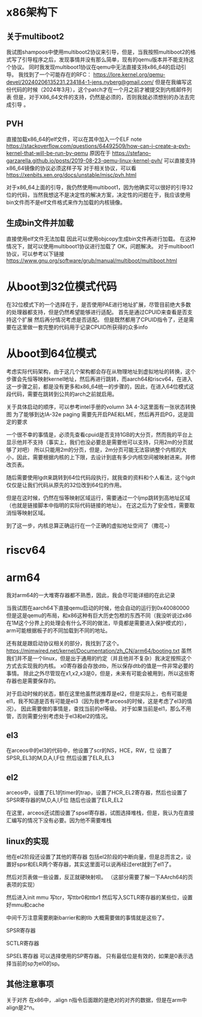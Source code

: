 # x86架构下
## 关于multiboot2
我试图shampoos中使用multiboot2协议来引导，但是，当我按照multiboot2的格式写了引导程序之后，发现事情并没有那么简单，现有的qemu版本并不能支持这个协议。
同时我发现multiboot1协议在qemu中无法直接支持x86_64的启动引导。
我找到了一个可能存在的RFC：
https://lore.kernel.org/qemu-devel/20240206135231.234184-1-jens.nyberg@gmail.com/
但是在我编写这份代码的时候（2024年3月），这个patch才在一个月之前才被提交到内核邮件列表
但是，对于X86_64文件的支持，仍然是必须的，否则我就必须想别的办法去完成引导 。

## PVH
直接加载x86_64的elf文件，可以在其中加入一个ELF note
https://stackoverflow.com/questions/64492509/how-can-i-create-a-pvh-kernel-that-will-be-run-by-qemu
原因在于
https://stefano-garzarella.github.io/posts/2019-08-23-qemu-linux-kernel-pvh/
可以直接支持x86_64镜像的协议必须这样子写
对于相关协议，可以看
https://xenbits.xen.org/docs/unstable/misc/pvh.html

对于x86_64上面的引导，我仍然使用multiboot1，因为他确实可以很好的引导32位的代码，当然我想这不是决定性的解决方案，决定性的问题在于，我应该使用bin文件而不是elf文件格式来作为加载的内核镜像。

## 生成bin文件并加载
直接使用elf文件无法加载
因此可以使用objcopy生成bin文件再进行加载。
在这种情况下，就可以使用multiboot1协议进行加载了
OK，问题解决。
对于multiboot1协议，可以参考以下链接
https://www.gnu.org/software/grub/manual/multiboot/multiboot.html

# 从boot到32位模式代码
在32位模式下的一个选择在于，是否使用PAE进行地址扩展，尽管目前绝大多数的处理器都支持，但是仍然希望能够进行适配。
首先是通过CPUID来查看是否支持这个扩展
然后再分情况考虑是否适配。
但是既然都用了CPUID指令了，还是需要在这里做一套完整的代码用于记录CPUID所获得的众多info


# 从boot到64位模式
考虑实际代码架构，由于这几个架构都会存在从物理地址到虚拟地址的转换，这个步骤会先恒等映射kernel地址，然后再进行跳转，而aarch64和riscv64，在进入这一步骤之前，都是没有更多和x86_64统一的步骤的，因此，在进入64位模式这段代码，需要在跳转到公共的arch之前就启用。

关于具体启动的顺序，可以参考intel手册的volumn 3A 4-3这里面有一张状态转换图
为了能够到达IA-32e paging
需要先开启PAE和LME，然后再开启PG，这是固定的要求

一个很不幸的事情是，必须先查看cpuid是否支持1GB的大分页，然而我的平台上显示他并不支持（事实上，我们也没必要总是需要他可以支持，只用2m的分页就够了对吧）
所以只能用2m的分页，但是，2m分页可能无法容纳整个内核的大小，因此，需要根据内核的上下限，去设计到底有多少内核空间被映射进来。并修改页表。

随后需要使用lgdt来跳转到64位代码段执行，就我查的资料和个人看法，这个lgdt仅仅是让我们代码从原先的32位改到64位的作用。

但是在这时候，仍然在恒等映射区域运行，需要通过一个ljmp跳转到高地址区域（也就是链接脚本中指明的实际代码链接的地址）。
在这之后为了安全性，需要取消恒等映射区域。

到了这一步，内核总算正确运行在一个正确的虚拟地址空间了（撒花~）




# riscv64

# arm64
我对arm64的一大堆寄存器都不熟悉，因此，我会尽可能详细的在此记录

当我试图在aarch64下直接qemu启动的时候，他会自动的运行到0x40080000
但是这是qemu的布局，和x86这种有巨大历史包袱的东西不同（我没听说过x86在1M这个分界上的处理会有什么不同的做法，毕竟都是需要进入保护模式的），arm可能根据板子的不同加载到不同的地址。

还有就是跟启动协议相关的部分，我找到了这个。
https://mjmwired.net/kernel/Documentation/zh_CN/arm64/booting.txt
虽然我们并不是一个linux，但是出于通用的约定（并且他并不复杂）我决定按照这个方式去实现我的内核。
x0寄存器会存放dtb，所以保存dtb的值是一件非常必要的事情。
除此之外尽管现在x1,x2,x3是0，但是，未来有可能会被用到，所以这些寄存器也是需要保存的。

对于启动时候的状态，额在这里他虽然说推荐是el2，但是实际上，也有可能是el1，我不知道是否有可能是el3（因为我参考arceos的时候，这是考虑了el3的情况）。
因此需要做的事情是，查找当前的el等级。
对于如果当前是el1，那么不用管，否则需要分别考虑处于el3和el2的情况。

## el3
在arceos中的el3的代码中，他设置了scr的NS，HCE，RW，位
设置了SPSR_EL3的M,D,A,I,F位
然后设置了ELR_EL3
## el2

arceos中，设置了EL1的timer的trap，设置了HCR_EL2寄存器，然后也设置了SPSR寄存器的M,D,A,I,F位
随后也设置了ELR_EL2

在这里，arceos还试图设置了spsel寄存器，试图选择堆栈，但是，我认为在直接汇编写的情况下没有必要。因为他不需要堆栈

## linux的实现
他在el2阶段还设置了其他的寄存器
包括el2阶段的中断向量，但是总而言之，设置好spsr和ELR两个寄存器，其实这里面可以说再经过eret就到了el1了。

然后对页表做一些设置，反正就硬映射呗。
（这部分需要了解一下AArch64的页表项的实现）

然后进入init mmu
写tcr，写ttbr0和ttbr1
然后写入SCTLR寄存器的某些位，设置好mmu和cache

中间千万注意需要刷新barrier和刷tlb
大概需要做的事情就是这些了。

SPSR寄存器

SCTLR寄存器

SPSEL寄存器
可以选择使用的SP寄存器。
只有最低位是有效的，如果是0表示选择当前的sp为el0的sp。

## 其他注意事项

关于对齐
在x86中，.align n指令后面跟的是绝对的对齐的数据，但是在arm中align是2^n。